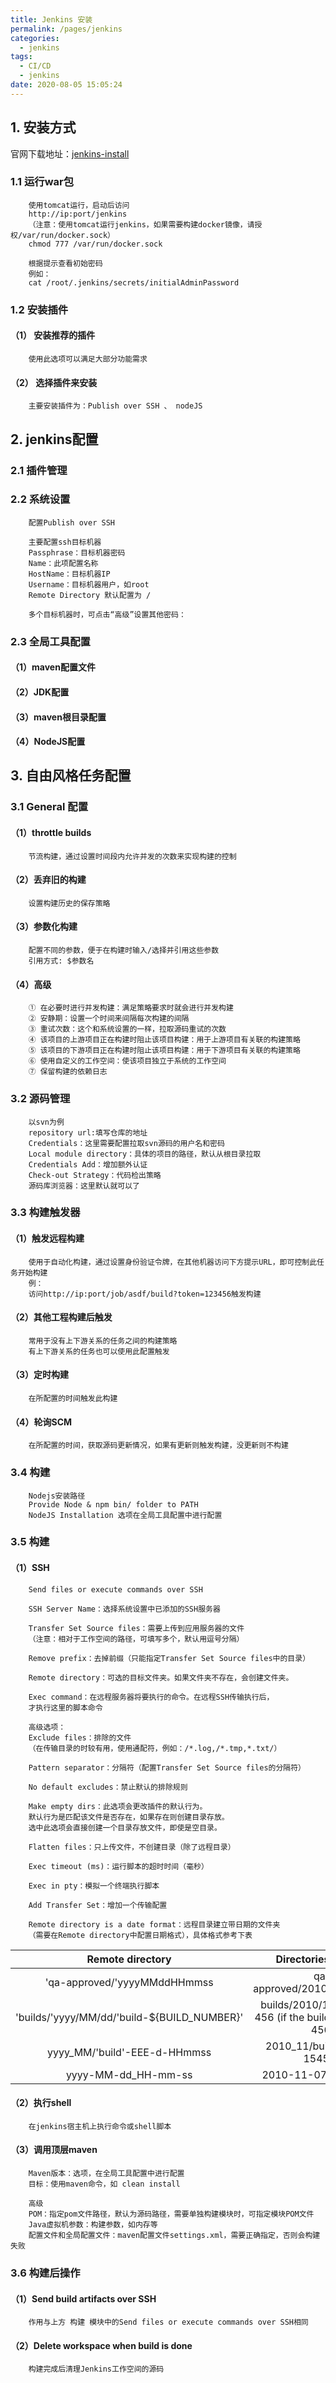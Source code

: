 ```yaml
---
title: Jenkins 安装
permalink: /pages/jenkins
categories:
  - jenkins
tags:
  - CI/CD
  - jenkins
date: 2020-08-05 15:05:24
---
```


## 1. 安装方式
官网下载地址：[jenkins-install][1]

### 1.1 运行war包
```
    使用tomcat运行，启动后访问
    http://ip:port/jenkins
    （注意：使用tomcat运行jenkins，如果需要构建docker镜像，请授权/var/run/docker.sock）
    chmod 777 /var/run/docker.sock

    根据提示查看初始密码
    例如：
    cat /root/.jenkins/secrets/initialAdminPassword
```

### 1.2 安装插件
#### （1） 安装推荐的插件
```
    使用此选项可以满足大部分功能需求
```

#### （2） 选择插件来安装
```
    主要安装插件为：Publish over SSH 、 nodeJS
```

## 2. jenkins配置
### 2.1 插件管理


### 2.2 系统设置
```
    配置Publish over SSH

    主要配置ssh目标机器
	Passphrase：目标机器密码
	Name：此项配置名称
	HostName：目标机器IP
	Username：目标机器用户，如root
	Remote Directory 默认配置为 /
```

```
    多个目标机器时，可点击“高级”设置其他密码：
```

### 2.3 全局工具配置
#### （1）maven配置文件

#### （2）JDK配置

#### （3）maven根目录配置

#### （4）NodeJS配置

## 3. 自由风格任务配置

### 3.1 General 配置
#### （1）throttle builds
```
    节流构建，通过设置时间段内允许并发的次数来实现构建的控制
```

#### （2）丢弃旧的构建
```
    设置构建历史的保存策略
```

#### （3）参数化构建
```
    配置不同的参数，便于在构建时输入/选择并引用这些参数
    引用方式: $参数名
```

#### （4）高级
```
    ① 在必要时进行并发构建：满足策略要求时就会进行并发构建
    ② 安静期：设置一个时间来间隔每次构建的间隔
    ③ 重试次数：这个和系统设置的一样，拉取源码重试的次数
    ④ 该项目的上游项目正在构建时阻止该项目构建：用于上游项目有关联的构建策略
    ⑤ 该项目的下游项目正在构建时阻止该项目构建：用于下游项目有关联的构建策略
    ⑥ 使用自定义的工作空间：使该项目独立于系统的工作空间
    ⑦ 保留构建的依赖日志
```

### 3.2 源码管理
```
    以svn为例
    repository url:填写仓库的地址
    Credentials：这里需要配置拉取svn源码的用户名和密码
    Local module directory：具体的项目的路径，默认从根目录拉取
    Credentials Add：增加额外认证
    Check-out Strategy：代码检出策略
    源码库浏览器：这里默认就可以了
```

### 3.3 构建触发器
#### （1）触发远程构建
```
    使用于自动化构建，通过设置身份验证令牌，在其他机器访问下方提示URL，即可控制此任务开始构建
    例：
    访问http://ip:port/job/asdf/build?token=123456触发构建
```

#### （2）其他工程构建后触发
```
    常用于没有上下游关系的任务之间的构建策略
    有上下游关系的任务也可以使用此配置触发
```
#### （3）定时构建
```
    在所配置的时间触发此构建
```

#### （4）轮询SCM
```
    在所配置的时间，获取源码更新情况，如果有更新则触发构建，没更新则不构建
```

### 3.4 构建
```
    Nodejs安装路径
    Provide Node & npm bin/ folder to PATH
    NodeJS Installation	选项在全局工具配置中进行配置
```

### 3.5 构建
#### （1）SSH
```
    Send files or execute commands over SSH

    SSH Server Name：选择系统设置中已添加的SSH服务器

    Transfer Set Source files：需要上传到应用服务器的文件
    （注意：相对于工作空间的路径，可填写多个，默认用逗号分隔）

    Remove prefix：去掉前缀（只能指定Transfer Set Source files中的目录）

    Remote directory：可选的目标文件夹。如果文件夹不存在，会创建文件夹。

    Exec command：在远程服务器将要执行的命令。在远程SSH传输执行后，
    才执行这里的脚本命令

    高级选项：
    Exclude files：排除的文件
    （在传输目录的时较有用，使用通配符，例如：/*.log,/*.tmp,*.txt/）

    Pattern separator：分隔符（配置Transfer Set Source files的分隔符）

    No default excludes：禁止默认的排除规则

    Make empty dirs：此选项会更改插件的默认行为。
    默认行为是匹配该文件是否存在，如果存在则创建目录存放。
    选中此选项会直接创建一个目录存放文件，即使是空目录。

    Flatten files：只上传文件，不创建目录（除了远程目录）

    Exec timeout (ms)：运行脚本的超时时间（毫秒）

    Exec in pty：模拟一个终端执行脚本

    Add Transfer Set：增加一个传输配置

    Remote directory is a date format：远程目录建立带日期的文件夹
    （需要在Remote directory中配置日期格式），具体格式参考下表
```

Remote directory | Directories created
:---:|:---:
'qa-approved/'yyyyMMddHHmmss | qa-approved/20101107154555
'builds/'yyyy/MM/dd/'build-${BUILD_NUMBER}' |	builds/2010/11/07/build-456 (if the build was number 456)
yyyy_MM/'build'-EEE-d-HHmmss | 2010_11/build-Sun-7-154555
yyyy-MM-dd_HH-mm-ss	|2010-11-07_15-45-55

#### （2）执行shell
```
    在jenkins宿主机上执行命令或shell脚本
```

#### （3）调用顶层maven
```
    Maven版本：选项，在全局工具配置中进行配置
    目标：使用maven命令，如 clean install

    高级
    POM：指定pom文件路径，默认为源码路径，需要单独构建模块时，可指定模块POM文件
    Java虚拟机参数：构建参数，如内存等
    配置文件和全局配置文件：maven配置文件settings.xml，需要正确指定，否则会构建失败
```

### 3.6 构建后操作

#### （1）Send build artifacts over SSH
```
    作用与上方 构建 模块中的Send files or execute commands over SSH相同
```

#### （2）Delete workspace when build is done
```
    构建完成后清理Jenkins工作空间的源码
```


[1]: https://jenkins.io/download/ "jenkins-install"
[2]: https://download.docker.com/linux/static/stable/x86_64/ "docker.tgz"
